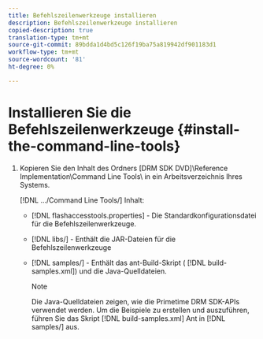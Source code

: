 ```yaml
---
title: Befehlszeilenwerkzeuge installieren
description: Befehlszeilenwerkzeuge installieren
copied-description: true
translation-type: tm+mt
source-git-commit: 89bdda1d4bd5c126f19ba75a819942df901183d1
workflow-type: tm+mt
source-wordcount: '81'
ht-degree: 0%

---
```



# Installieren Sie die Befehlszeilenwerkzeuge {#install-the-command-line-tools}

1. Kopieren Sie den Inhalt des Ordners [DRM SDK DVD]\Reference Implementation\Command Line Tools\ in ein Arbeitsverzeichnis Ihres Systems.

   [!DNL .../Command Line Tools/] Inhalt:

   * [!DNL flashaccesstools.properties] - Die Standardkonfigurationsdatei für die Befehlszeilenwerkzeuge.
   * [!DNL libs/] - Enthält die JAR-Dateien für die Befehlszeilenwerkzeuge
   * [!DNL samples/] - Enthält das ant-Build-Skript (  [!DNL build-samples.xml]) und die Java-Quelldateien.

      >[!NOTE]
      >
      >Die Java-Quelldateien zeigen, wie die Primetime DRM SDK-APIs verwendet werden. Um die Beispiele zu erstellen und auszuführen, führen Sie das Skript [!DNL build-samples.xml] Ant in [!DNL samples/] aus.